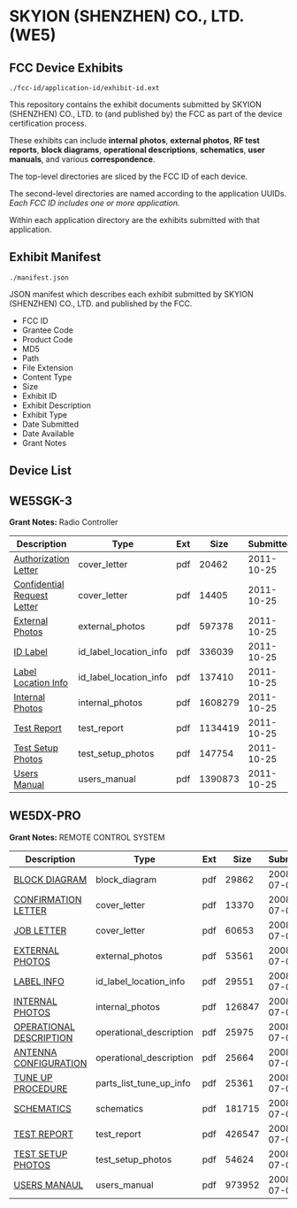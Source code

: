 # SKYION (SHENZHEN) CO., LTD. (WE5)
## FCC Device Exhibits

```
./fcc-id/application-id/exhibit-id.ext
```

This repository contains the exhibit documents submitted by SKYION (SHENZHEN) CO., LTD. to (and published by) the FCC as part of the device certification process.

These exhibits can include **internal photos**, **external photos**, **RF test reports**, **block diagrams**, **operational descriptions**, **schematics**, **user manuals**, and various **correspondence**.

The top-level directories are sliced by the FCC ID of each device.

The second-level directories are named according to the application UUIDs. *Each FCC ID includes one or more application.*

Within each application directory are the exhibits submitted with that application. 

## Exhibit Manifest

```
./manifest.json
```

JSON manifest which describes each exhibit submitted by SKYION (SHENZHEN) CO., LTD. and published by the FCC.

- FCC ID
- Grantee Code
- Product Code
- MD5
- Path
- File Extension
- Content Type
- Size
- Exhibit ID
- Exhibit Description
- Exhibit Type
- Date Submitted
- Date Available
- Grant Notes

## Device List
## WE5SGK-3
**Grant Notes:** Radio Controller

| Description | Type | Ext | Size | Submitted | Available |
| ----------- | ---- | --- | ---- | --------- | --------- |
| [Authorization Letter](WE5SGK-3/e604b47c7fce6146393d4441a4258e6c/1567180.pdf) | cover_letter | pdf | 20462 | 2011-10-25 | 2011-10-25 |
| [Confidential Request Letter](WE5SGK-3/e604b47c7fce6146393d4441a4258e6c/1567181.pdf) | cover_letter | pdf | 14405 | 2011-10-25 | 2011-10-25 |
| [External Photos](WE5SGK-3/e604b47c7fce6146393d4441a4258e6c/1567183.pdf) | external_photos | pdf | 597378 | 2011-10-25 | 2011-10-25 |
| [ID Label](WE5SGK-3/e604b47c7fce6146393d4441a4258e6c/1567184.pdf) | id_label_location_info | pdf | 336039 | 2011-10-25 | 2011-10-25 |
| [Label Location Info](WE5SGK-3/e604b47c7fce6146393d4441a4258e6c/1567185.pdf) | id_label_location_info | pdf | 137410 | 2011-10-25 | 2011-10-25 |
| [Internal Photos](WE5SGK-3/e604b47c7fce6146393d4441a4258e6c/1567186.pdf) | internal_photos | pdf | 1608279 | 2011-10-25 | 2011-10-25 |
| [Test Report](WE5SGK-3/e604b47c7fce6146393d4441a4258e6c/1567189.pdf) | test_report | pdf | 1134419 | 2011-10-25 | 2011-10-25 |
| [Test Setup Photos](WE5SGK-3/e604b47c7fce6146393d4441a4258e6c/1567190.pdf) | test_setup_photos | pdf | 147754 | 2011-10-25 | 2011-10-25 |
| [Users Manual](WE5SGK-3/e604b47c7fce6146393d4441a4258e6c/1567191.pdf) | users_manual | pdf | 1390873 | 2011-10-25 | 2011-10-25 |
## WE5DX-PRO
**Grant Notes:** REMOTE CONTROL SYSTEM

| Description | Type | Ext | Size | Submitted | Available |
| ----------- | ---- | --- | ---- | --------- | --------- |
| [BLOCK DIAGRAM](WE5DX-PRO/dc35c499f43b1440161c73e01b1d5d2d/965062.pdf) | block_diagram | pdf | 29862 | 2008-07-03 | 2008-07-03 |
| [CONFIRMATION LETTER](WE5DX-PRO/dc35c499f43b1440161c73e01b1d5d2d/965064.pdf) | cover_letter | pdf | 13370 | 2008-07-03 | 2008-07-03 |
| [JOB LETTER](WE5DX-PRO/dc35c499f43b1440161c73e01b1d5d2d/965068.pdf) | cover_letter | pdf | 60653 | 2008-07-03 | 2008-07-03 |
| [EXTERNAL PHOTOS](WE5DX-PRO/dc35c499f43b1440161c73e01b1d5d2d/965065.pdf) | external_photos | pdf | 53561 | 2008-07-03 | 2008-07-03 |
| [LABEL INFO](WE5DX-PRO/dc35c499f43b1440161c73e01b1d5d2d/965066.pdf) | id_label_location_info | pdf | 29551 | 2008-07-03 | 2008-07-03 |
| [INTERNAL PHOTOS](WE5DX-PRO/dc35c499f43b1440161c73e01b1d5d2d/965067.pdf) | internal_photos | pdf | 126847 | 2008-07-03 | 2008-07-03 |
| [OPERATIONAL DESCRIPTION](WE5DX-PRO/dc35c499f43b1440161c73e01b1d5d2d/965063.pdf) | operational_description | pdf | 25975 | 2008-07-03 | 2008-07-03 |
| [ANTENNA CONFIGURATION](WE5DX-PRO/dc35c499f43b1440161c73e01b1d5d2d/965073.pdf) | operational_description | pdf | 25664 | 2008-07-03 | 2008-07-03 |
| [TUNE UP PROCEDURE](WE5DX-PRO/dc35c499f43b1440161c73e01b1d5d2d/965072.pdf) | parts_list_tune_up_info | pdf | 25361 | 2008-07-03 | 2008-07-03 |
| [SCHEMATICS](WE5DX-PRO/dc35c499f43b1440161c73e01b1d5d2d/965069.pdf) | schematics | pdf | 181715 | 2008-07-03 | 2008-07-03 |
| [TEST REPORT](WE5DX-PRO/dc35c499f43b1440161c73e01b1d5d2d/965070.pdf) | test_report | pdf | 426547 | 2008-07-03 | 2008-07-03 |
| [TEST SETUP PHOTOS](WE5DX-PRO/dc35c499f43b1440161c73e01b1d5d2d/965071.pdf) | test_setup_photos | pdf | 54624 | 2008-07-03 | 2008-07-03 |
| [USERS MANAUL](WE5DX-PRO/dc35c499f43b1440161c73e01b1d5d2d/965074.pdf) | users_manual | pdf | 973952 | 2008-07-03 | 2008-07-03 |
